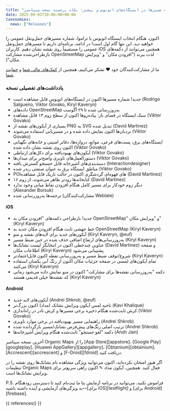 ```yaml
---
title: "مشاهده شماره مسیرها در ایستگاه‌های اتوبوس و بیشتر: نکات برجسته نسخه سپتامبر"
date: 2025-09-01T10:00:00+00:00
taxonomies:
  news: ["Releases"]
---
```


اکنون، هنگام انتخاب ایستگاه اتوبوس یا تراموا، شماره مسیرهای حمل‌ونقل عمومی را خواهید دید. این تنها گام اول است! در ادامه، برنامه‌ای داریم تا مسیرهای حمل‌ونقل عمومی را مستقیماً روی نقشه نشان دهیم. کاربران iOS همچنین می‌توانند از دکمه‌های بازطراحی‌شده مشارکت OpenStreetMap لذت ببرند ("افزودن مکان" و "ویرایش مکان").

ما از مشارکت‌کنندگان خود ❤️ تشکر می‌کنیم، همچنین از [کمک‌های مالی شما](@/donate/index.md) و [حمایت شما](@/contribute/index.md).

### یادداشت‌های تفصیلی نسخه

- جدید! شماره مسیرها اکنون در ایستگاه‌های اتوبوس قابل مشاهده است (Rodrigo Salgueiro, Viktor Govako, Kiryl Kaveryn)
- داده‌های OpenStreetMap به‌روزرسانی شده تا ۲۹ آگوست
- سبک ایستگاه در فضای باز: پیاده‌روها اکنون از سطح زوم ۱۳ قابل مشاهده (Viktor Govako)
- بسیاری از آیکون‌های نقشه از PNG به SVG تبدیل شده (David Martinez)
- نردبان‌ها اکنون نمایش داده شده و در مسیریابی استفاده می‌شوند (Viktor Govako)
- ایستگاه‌های برق، پست‌های فرعی، موانع، دروازه‌ها، دفاتر امنیتی و خانه‌های نگهبانی اکنون روی نقشه نشان داده شده (Viktor Govako)
- آیکون‌های بهبودیافته برای دکل‌های ارتباطی (Viktor Govako)
- دستورالعمل‌های ناوبری واضح‌تر برای میدان‌ها (Viktor Govako)
- دسته‌بندی‌های آشپزخانه قابل جستجو گسترش یافته (Interactiondesigner)
- مناطق ایستگاه برق به عنوان صنعتی رندر شده (Viktor Govako)
- POI‌های قهوه‌ای گردشگری اکنون در حالت تاریک قابل مشاهده (David Martinez)
- کتابخانه‌ها زودتر ظاهر می‌شوند، از زوم ۱۶ (David Martinez)
- دیگر زوم خودکار برای مسیر کامل هنگام افزودن نقاط میانی وجود ندارد (Alexander Borsuk)
- ترجمه‌ها به‌روزرسانی شده (مشارکت‌کنندگان Weblate)

#### iOS
- جدید! بازطراحی دکمه‌های "افزودن مکان به OpenStreetMap" و "ویرایش مکان" (Kiryl Kaveryn)
- خط جهشی ثابت هنگام افزودن مکان جدید به OpenStreetMap (Kiryl Kaveryn)
- آیکون‌های جدید برای لایه‌های نقشه و منو (Kiryl Kaveryn, @euf)
- به‌روزرسانی‌های ارتفاع اضافی حذف شده در حین ضبط مسیر (Kiryl Kaveryn)
- عناوین چندخطی اکنون در انتخابگر لیست نشانک‌ها (David Martinez) و صفحه اطلاعات مکان (Kiryl Kaveryn) پشتیبانی می‌شود
- شروع/توقف ضبط مسیر و به‌روزرسانی نقطه اکنون قابل‌اعتمادتر (Kiryl Kaveryn)
- تمام آیکون‌های لمسی در صفحه جزئیات مکان اکنون از رنگ آبی یکسان استفاده می‌کنند (Kiryl Kaveryn)
- دکمه "به‌روزرسانی نقشه‌ها برای مشارکت" اکنون در منو نمایش داده می‌شود زمانی که نقشه‌ها خیلی قدیمی هستند (Kiryl Kaveryn)

#### Android
- آیکون‌های لایه جدید (Andrei Shkrob, @euf)
- ناحیه لمس آیکون ویرایش نشانک (مداد) اکنون بزرگ‌تر (Kavi Khalique)
- کرش ثابت‌شده هنگام ذخیره برخی مسیرها و کرش نادر در راه‌اندازی (Viktor Govako)
- راهنمایی مسیر بهبودیافته در برخی موارد ناوبری (Andrei Shkrob)
- ترتیب اصلی رنگ‌های پیش‌فرض نشانک/مسیر بازگردانده شده (Andrei Shkrob)
- دکمه "لغو جستجو" ثابت‌شده هنگام ویرایش آشپزخانه‌ها (Ansh Jain)

آخرین نسخه سپتامبر Organic Maps را از [App Store][appstore]، [Google Play][googleplay]، [Huawei AppGallery][appgallery]، [Obtainium][obtainium]، [Accrescent][accrescent] و [F-Droid][fdroid] دریافت کنید.

اگر هنوز امتحان نکرده‌اید، اکنون می‌توانید ویژگی مشاهده نام نشانک‌ها روی نقشه را در تنظیمات Organic Maps فعال کنید. همچنین، آیکون مداد ✎ اکنون راهی سریع‌تر برای ویرایش نشانک‌ها است.

P.S. فراموش نکنید، می‌توانید در برنامه آزمایش بتا ما ثبت‌نام کنید تا دسترسی زودهنگام به ویژگی‌های آزمایشی و آینده داشته باشید—[برای iOS][testflight] و [برای Android][firebase].

{{ references() }}
